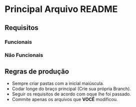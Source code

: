 # Principal Arquivo README

## Requisitos
### **Funcionais**
### **Não Funcionais**

## Regras de produção
- Sempre criar pastas com a inicial maiúscula.
- Codar longe do braço principal (Crie sua própria Branch).
- Seguir os requisitos de acordo com oque lhe foi passado.
- Commite apenas os arquivos que **VOCÊ** modificou.
